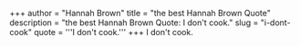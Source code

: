 +++
author = "Hannah Brown"
title = "the best Hannah Brown Quote"
description = "the best Hannah Brown Quote: I don't cook."
slug = "i-dont-cook"
quote = '''I don't cook.'''
+++
I don't cook.
